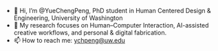 - 👋 Hi, I’m @YueChengPeng, PhD student in Human Centered Design & Engineering, University of Washington
- 👀 My research focuses on Human–Computer Interaction, AI-assisted creative workflows, and personal & digital fabrication.
- 📫 How to reach me: ychpeng@uw.edu

<!---
YueChengPeng/YueChengPeng is a ✨ special ✨ repository because its `README.md` (this file) appears on your GitHub profile.
You can click the Preview link to take a look at your changes.
--->
